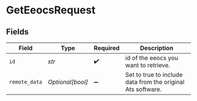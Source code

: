 # GetEeocsRequest


## Fields

| Field                                                       | Type                                                        | Required                                                    | Description                                                 |
| ----------------------------------------------------------- | ----------------------------------------------------------- | ----------------------------------------------------------- | ----------------------------------------------------------- |
| `id`                                                        | *str*                                                       | :heavy_check_mark:                                          | id of the eeocs you want to retrieve.                       |
| `remote_data`                                               | *Optional[bool]*                                            | :heavy_minus_sign:                                          | Set to true to include data from the original Ats software. |